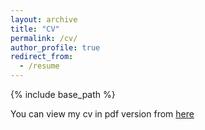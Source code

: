 ```yaml
---
layout: archive
title: "CV"
permalink: /cv/
author_profile: true
redirect_from:
  - /resume
---
```


{% include base_path %}

You can view my cv in pdf version from [here]("https://tashinmubassira.github.io/files/cv.pdf")

